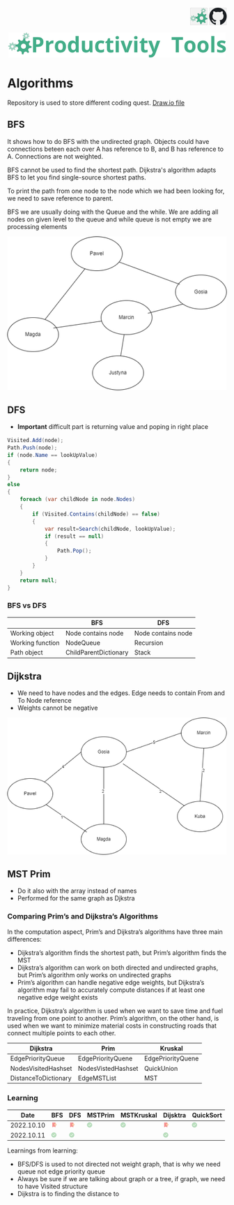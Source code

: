 <!--Category:C#,SQL--> 
 <p align="right">
    <a href="http://productivitytools.tech/productivitytools-createsqlserverdatabase/"><img src="Images/Header/ProductivityTools_green_40px_2.png" /><a> 
    <a href="https://github.com/ProductivityTools-Learning/ProductivityTools.Example.GCP.SecretManager"><img src="Images/Header/Github_border_40px.png" /></a>
</p>
<p align="center">
    <a href="http://http://productivitytools.tech/">
        <img src="Images/Header/LogoTitle_green_500px.png" />
    </a>
</p>


# Algorithms

Repository is used to store different coding quest.
[Draw.io file](https://app.diagrams.net/#G1z-c3mN3V7xB3Kej71jyUp6bZdj1GPvhg)

<!--more-->

## BFS
It shows how to do BFS with the undirected graph. Objects could have connections beteen each over A has reference to B, and B has reference to A. Connections are not weighted.

BFS cannot be used to find the shortest path. Dijkstra's algorithm adapts BFS to let you find single-source shortest paths.

To print the path from one node to the node which we had been looking for, we need to save reference to parent.

BFS we are usually doing with the Queue and the while. We are adding all nodes on given level to the queue and while queue is not empty we are processing elements

![](Images/2022-10-01-07-29-02.png)


## DFS

- **Important** difficult part is returning value and poping in right place

```c#
Visited.Add(node);
Path.Push(node);
if (node.Name == lookUpValue)
{
    return node;
}
else
{
    foreach (var childNode in node.Nodes)
    {
        if (Visited.Contains(childNode) == false)
        {
            var result=Search(childNode, lookUpValue);
            if (result == null)
            {
                Path.Pop();
            }
        }
    }
    return null;
}
```

### BFS vs DFS
||BFS|DFS|
|--|---|---|
|Working object|Node contains node|Node contains node|
|Working function|NodeQueue|Recursion|
|Path object|ChildParentDictionary|Stack

## Dijkstra

- We need to have nodes and the edges. Edge needs to contain From and To Node reference
- Weights cannot be negative

![](Images/2022-10-03-21-36-27.png)

## MST Prim

- Do it also with the array instead of names
- Performed for the same graph as Djkstra

### Comparing Prim’s and Dijkstra’s Algorithms
In the computation aspect, Prim’s and Dijkstra’s algorithms have three main differences:

- Dijkstra’s algorithm finds the shortest path, but Prim’s algorithm finds the MST
- Dijkstra’s algorithm can work on both directed and undirected graphs, but Prim’s algorithm only works on undirected graphs
- Prim’s algorithm can handle negative edge weights, but Dijkstra’s algorithm may fail to accurately compute distances if at least one negative edge weight exists

In practice, Dijkstra’s algorithm is used when we want to save time and fuel traveling from one point to another. Prim’s algorithm, on the other hand, is used when we want to minimize material costs in constructing roads that connect multiple points to each other.

|Dijkstra|Prim|Kruskal|
|---|---|---|
|EdgePriorityQueue|EdgePriorityQuene|EdgePriorityQuene|
|NodesVisitedHashset|NodesVistedHashset|QuickUnion<Node>|
|DistanceToDictionary|EdgeMSTList|MST| 


### Learning
|Date|BFS|DFS|MSTPrim|MSTKruskal|Dijsktra|QuickSort|
|---|---|---|---|---|---|---|
|2022.10.10|<img src="./Images/Icons/repeat.png" width="12"/>|<img src="./Images/Icons/repeat.png" width="12"/>|<img src="./Images/Icons/yes.png" width="12"/>|<img src="./Images/Icons/yes.png" width="12"/>|<img src="./Images/Icons/repeat.png" width="12"/>|<img src="./Images/Icons/yes.png" width="12"/>|
|2022.10.11|<img src="./Images/Icons/yes.png" width="12"/>|<img src="./Images/Icons/yes.png" width="12"/>|||<img src="./Images/Icons/yes.png" width="12"/>|


Learnings from learning:
- BFS/DFS is used to not directed not weight graph, that is why we need queue<Node> not edge priority queue
- Always be sure if we are talking about graph or a tree, if graph, we need to have Visited structure
- Dijkstra is to finding the distance to
